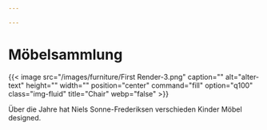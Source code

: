 ```yaml
---

---
```

# Möbelsammlung

{{< image src="/images/furniture/First Render-3.png" caption="" alt="alter-text" height="" width="" position="center" command="fill" option="q100" class="img-fluid" title="Chair"  webp="false" >}}


Über die Jahre hat Niels Sonne-Frederiksen verschieden Kinder Möbel designed.